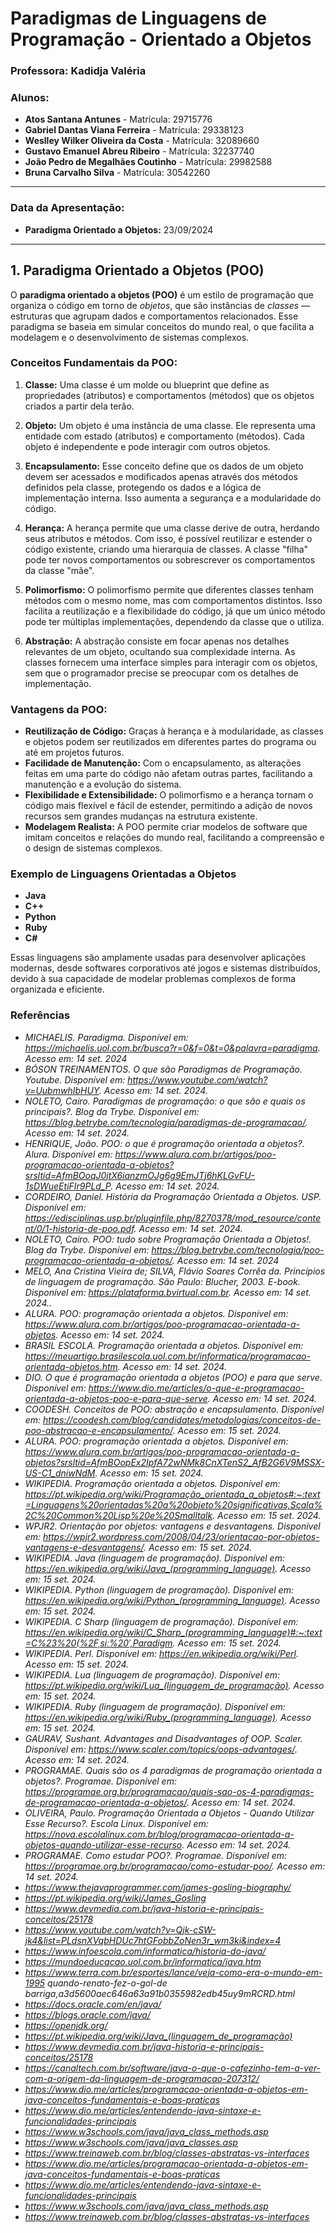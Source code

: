 # **Paradigmas de Linguagens de Programação - Orientado a Objetos**

### **Professora:** Kadidja Valéria

### **Alunos:**
- **Atos Santana Antunes** - Matrícula: 29715776  
- **Gabriel Dantas Viana Ferreira** - Matrícula: 29338123  
- **Weslley Wilker Oliveira da Costa** - Matrícula: 32089660  
- **Gustavo Emanuel Abreu Ribeiro** - Matrícula: 32237740  
- **João Pedro de Megalhães Coutinho** - Matrícula: 29982588  
- **Bruna Carvalho Silva** - Matrícula: 30542260  

---

### **Data da Apresentação:**
- **Paradigma Orientado a Objetos:** 23/09/2024

---

## **1. Paradigma Orientado a Objetos (POO)**

O **paradigma orientado a objetos (POO)** é um estilo de programação que organiza o código em torno de *objetos*, que são instâncias de *classes* — estruturas que agrupam dados e comportamentos relacionados. Esse paradigma se baseia em simular conceitos do mundo real, o que facilita a modelagem e o desenvolvimento de sistemas complexos.

### **Conceitos Fundamentais da POO:**

1. **Classe:** Uma classe é um molde ou blueprint que define as propriedades (atributos) e comportamentos (métodos) que os objetos criados a partir dela terão. 
   
2. **Objeto:** Um objeto é uma instância de uma classe. Ele representa uma entidade com estado (atributos) e comportamento (métodos). Cada objeto é independente e pode interagir com outros objetos.

3. **Encapsulamento:** Esse conceito define que os dados de um objeto devem ser acessados e modificados apenas através dos métodos definidos pela classe, protegendo os dados e a lógica de implementação interna. Isso aumenta a segurança e a modularidade do código.

4. **Herança:** A herança permite que uma classe derive de outra, herdando seus atributos e métodos. Com isso, é possível reutilizar e estender o código existente, criando uma hierarquia de classes. A classe "filha" pode ter novos comportamentos ou sobrescrever os comportamentos da classe "mãe".

5. **Polimorfismo:** O polimorfismo permite que diferentes classes tenham métodos com o mesmo nome, mas com comportamentos distintos. Isso facilita a reutilização e a flexibilidade do código, já que um único método pode ter múltiplas implementações, dependendo da classe que o utiliza.

6. **Abstração:** A abstração consiste em focar apenas nos detalhes relevantes de um objeto, ocultando sua complexidade interna. As classes fornecem uma interface simples para interagir com os objetos, sem que o programador precise se preocupar com os detalhes de implementação.

### **Vantagens da POO:**
- **Reutilização de Código:** Graças à herança e à modularidade, as classes e objetos podem ser reutilizados em diferentes partes do programa ou até em projetos futuros.
- **Facilidade de Manutenção:** Com o encapsulamento, as alterações feitas em uma parte do código não afetam outras partes, facilitando a manutenção e a evolução do sistema.
- **Flexibilidade e Extensibilidade:** O polimorfismo e a herança tornam o código mais flexível e fácil de estender, permitindo a adição de novos recursos sem grandes mudanças na estrutura existente.
- **Modelagem Realista:** A POO permite criar modelos de software que imitam conceitos e relações do mundo real, facilitando a compreensão e o design de sistemas complexos.

### **Exemplo de Linguagens Orientadas a Objetos**  
- **Java**  
- **C++**  
- **Python**  
- **Ruby**  
- **C#**

Essas linguagens são amplamente usadas para desenvolver aplicações modernas, desde softwares corporativos até jogos e sistemas distribuídos, devido à sua capacidade de modelar problemas complexos de forma organizada e eficiente.

### **Referências**
- *MICHAELIS. Paradigma. Disponível em: https://michaelis.uol.com.br/busca?r=0&f=0&t=0&palavra=paradigma. Acesso em: 14 set. 2024*
- *BÓSON TREINAMENTOS. O que são Paradigmas de Programação. Youtube. Disponível em: https://www.youtube.com/watch?v=UubmwhIbHUY. Acesso em: 14 set. 2024.*
- *NOLETO, Cairo. Paradigmas de programação: o que são e quais os principais?. Blog da Trybe. Disponível em: https://blog.betrybe.com/tecnologia/paradigmas-de-programacao/. Acesso em: 14 set. 2024.*
- *HENRIQUE, João. POO: o que é programação orientada a objetos?. Alura. Disponível em: https://www.alura.com.br/artigos/poo-programacao-orientada-a-objetos?srsltid=AfmBOoqJ0jtX6ianzmOJg6g9EmJTj6hKLGvFU-1sDWueEtiFIr9PLd_P. Acesso em: 14 set. 2024.*
- *CORDEIRO, Daniel. História da Programação Orientada a Objetos. USP. Disponível em: https://edisciplinas.usp.br/pluginfile.php/8270378/mod_resource/content/0/1-historia-de-poo.pdf. Acesso em: 14 set. 2024.*
- *NOLETO, Cairo. POO: tudo sobre Programação Orientada a Objetos!. Blog da Trybe. Disponível em: https://blog.betrybe.com/tecnologia/poo-programacao-orientada-a-objetos/. Acesso em: 14 set. 2024*
- *MELO, Ana Cristina Vieira de; SILVA, Flávio Soares Corrêa da. Princípios de linguagem de programação. São Paulo: Blucher, 2003. E-book. Disponível em: https://plataforma.bvirtual.com.br. Acesso em: 14 set. 2024..*
- *ALURA. POO: programação orientada a objetos. Disponível em: https://www.alura.com.br/artigos/poo-programacao-orientada-a-objetos. Acesso em: 14 set. 2024.*
- *BRASIL ESCOLA. Programação orientada a objetos. Disponível em: https://meuartigo.brasilescola.uol.com.br/informatica/programacao-orientada-objetos.htm. Acesso em: 14 set. 2024.*
- *DIO. O que é programação orientada a objetos (POO) e para que serve. Disponível em: https://www.dio.me/articles/o-que-e-programacao-orientada-a-objetos-poo-e-para-que-serve. Acesso em: 14 set. 2024.*
- *COODESH. Conceitos de POO: abstração e encapsulamento. Disponível em: https://coodesh.com/blog/candidates/metodologias/conceitos-de-poo-abstracao-e-encapsulamento/. Acesso em: 15 set. 2024.*
- *ALURA. POO: programação orientada a objetos. Disponível em: https://www.alura.com.br/artigos/poo-programacao-orientada-a-objetos?srsltid=AfmBOopEx2IpfA72wNMk8CnXTenS2_AfB2G6V9MSSX-US-C1_dniwNdM. Acesso em: 15 set. 2024.*
- *WIKIPEDIA. Programação orientada a objetos. Disponível em: https://pt.wikipedia.org/wiki/Programação_orientada_a_objetos#:~:text=Linguagens%20orientadas%20a%20objeto%20significativas,Scala%2C%20Common%20Lisp%20e%20Smalltalk. Acesso em: 15 set. 2024.*
- *WPJR2. Orientação por objetos: vantagens e desvantagens. Disponível em: https://wpjr2.wordpress.com/2008/04/23/orientacao-por-objetos-vantagens-e-desvantagens/. Acesso em: 15 set. 2024.*
- *WIKIPEDIA. Java (linguagem de programação). Disponível em: https://en.wikipedia.org/wiki/Java_(programming_language). Acesso em: 15 set. 2024.*
- *WIKIPEDIA. Python (linguagem de programação). Disponível em: https://en.wikipedia.org/wiki/Python_(programming_language). Acesso em: 15 set. 2024.*
- *WIKIPEDIA. C Sharp (linguagem de programação). Disponível em: https://en.wikipedia.org/wiki/C_Sharp_(programming_language)#:~:text=C%23%20(%2Fˌsiː%20ˈ,Paradigm. Acesso em: 15 set. 2024.*
- *WIKIPEDIA. Perl. Disponível em: https://en.wikipedia.org/wiki/Perl. Acesso em: 15 set. 2024.*
- *WIKIPEDIA. Lua (linguagem de programação). Disponível em: https://pt.wikipedia.org/wiki/Lua_(linguagem_de_programação). Acesso em: 15 set. 2024.*
- *WIKIPEDIA. Ruby (linguagem de programação). Disponível em: https://en.wikipedia.org/wiki/Ruby_(programming_language). Acesso em: 15 set. 2024.*
- *GAURAV, Sushant. Advantages and Disadvantages of OOP. Scaler. Disponível em: https://www.scaler.com/topics/oops-advantages/. Acesso em: 14 set. 2024.*
- *PROGRAMAE. Quais são os 4 paradigmas de programação orientada a objetos?. Programae. Disponível em: https://programae.org.br/programacao/quais-sao-os-4-paradigmas-de-programacao-orientada-a-objetos/. Acesso em: 14 set. 2024.*
- *OLIVEIRA, Paulo. Programação Orientada a Objetos - Quando Utilizar Esse Recurso?. Escola Linux. Disponível em: https://nova.escolalinux.com.br/blog/programacao-orientada-a-objetos-quando-utilizar-esse-recurso. Acesso em: 14 set. 2024.*
- *PROGRAMAE. Como estudar POO?. Programae. Disponível em: https://programae.org.br/programacao/como-estudar-poo/. Acesso em: 14 set. 2024.*
- *https://www.thejavaprogrammer.com/james-gosling-biography/*
- *https://pt.wikipedia.org/wiki/James_Gosling*
- *https://www.devmedia.com.br/java-historia-e-principais-conceitos/25178*
- *https://www.youtube.com/watch?v=Qjk-cSW-jk4&list=PLdsnXVqbHDUc7htGFobbZoNen3r_wm3ki&index=4*
- *https://www.infoescola.com/informatica/historia-do-java/*
- *https://mundoeducacao.uol.com.br/informatica/java.htm*
- *https://www.terra.com.br/esportes/lance/veja-como-era-o-mundo-em-1995 quando-renato-fez-o-gol-de barriga,a3d5600aec646a63a91b0355982edb45uy9mRCRD.html*
- *https://docs.oracle.com/en/java/*
- *https://blogs.oracle.com/java/*
- *https://openjdk.org/*
- *https://pt.wikipedia.org/wiki/Java_(linguagem_de_programação)*
- *https://www.devmedia.com.br/java-historia-e-principais-conceitos/25178*
- *https://canaltech.com.br/software/java-o-que-o-cafezinho-tem-a-ver-com-a-origem-da-linguagem-de-programacao-207312/*
- *https://www.dio.me/articles/programacao-orientada-a-objetos-em-java-conceitos-fundamentais-e-boas-praticas*
- *https://www.dio.me/articles/entendendo-java-sintaxe-e-funcionalidades-principais*
- *https://www.w3schools.com/java/java_class_methods.asp*
- *https://www.w3schools.com/java/java_classes.asp*
- *https://www.treinaweb.com.br/blog/classes-abstratas-vs-interfaces*
- *https://www.dio.me/articles/programacao-orientada-a-objetos-em-java-conceitos-fundamentais-e-boas-praticas*
- *https://www.dio.me/articles/entendendo-java-sintaxe-e-funcionalidades-principais*
- *https://www.w3schools.com/java/java_class_methods.asp*
- *https://www.treinaweb.com.br/blog/classes-abstratas-vs-interfaces*
